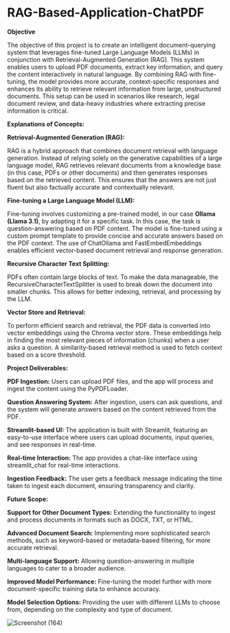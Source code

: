 # RAG-Based-Application-ChatPDF

**Objective**

The objective of this project is to create an intelligent document-querying system that leverages fine-tuned Large Language Models (LLMs) in conjunction with Retrieval-Augmented Generation (RAG). This system enables users to upload PDF documents, extract key information, and query the content interactively in natural language. By combining RAG with fine-tuning, the model provides more accurate, context-specific responses and enhances its ability to retrieve relevant information from large, unstructured documents. This setup can be used in scenarios like research, legal document review, and data-heavy industries where extracting precise information is critical.

**Explanations of Concepts:**

**Retrieval-Augmented Generation (RAG):**

RAG is a hybrid approach that combines document retrieval with language generation. Instead of relying solely on the generative capabilities of a large language model, RAG retrieves relevant documents from a knowledge base (in this case, PDFs or other documents) and then generates responses based on the retrieved content. This ensures that the answers are not just fluent but also factually accurate and contextually relevant.

**Fine-tuning a Large Language Model (LLM):**

Fine-tuning involves customizing a pre-trained model, in our case **Ollama (Llama 3.1)**, by adapting it for a specific task. In this case, the task is question-answering based on PDF content. The model is fine-tuned using a custom prompt template to provide concise and accurate answers based on the PDF context. The use of ChatOllama and FastEmbedEmbeddings enables efficient vector-based document retrieval and response generation.

**Recursive Character Text Splitting:**

PDFs often contain large blocks of text. To make the data manageable, the RecursiveCharacterTextSplitter is used to break down the document into smaller chunks. This allows for better indexing, retrieval, and processing by the LLM.

**Vector Store and Retrieval:**

To perform efficient search and retrieval, the PDF data is converted into vector embeddings using the Chroma vector store. These embeddings help in finding the most relevant pieces of information (chunks) when a user asks a question. A similarity-based retrieval method is used to fetch context based on a score threshold.

**Project Deliverables:**

**PDF Ingestion:** Users can upload PDF files, and the app will process and ingest the content using the PyPDFLoader.

**Question Answering System:** After ingestion, users can ask questions, and the system will generate answers based on the content retrieved from the PDF.

**Streamlit-based UI:** The application is built with Streamlit, featuring an easy-to-use interface where users can upload documents, input queries, and see responses in real-time.

**Real-time Interaction:** The app provides a chat-like interface using streamlit_chat for real-time interactions.

**Ingestion Feedback:** The user gets a feedback message indicating the time taken to ingest each document, ensuring transparency and clarity.

**Future Scope:**

**Support for Other Document Types:** Extending the functionality to ingest and process documents in formats such as DOCX, TXT, or HTML.

**Advanced Document Search:** Implementing more sophisticated search methods, such as keyword-based or metadata-based filtering, for more accurate retrieval.

**Multi-language Support:** Allowing question-answering in multiple languages to cater to a broader audience.

**Improved Model Performance:** Fine-tuning the model further with more document-specific training data to enhance accuracy.

**Model Selection Options:** Providing the user with different LLMs to choose from, depending on the complexity and type of document.

![Screenshot (164)](https://github.com/user-attachments/assets/e21cb14b-5f5f-4296-ae06-dbe4369a269e)
